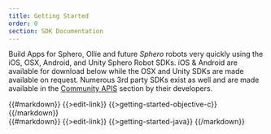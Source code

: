 ```yaml
---
title: Getting Started
order: 0
section: SDK Documentation
---
```


Build Apps for Sphero, Ollie and future *Sphero* robots very quickly using the iOS, OSX, Android, and Unity Sphero Robot SDKs.  iOS & Android are available for download below while the OSX and Unity SDKs are made available on request.  Numerous 3rd party SDKs exist as well and are made available in the [Community APIS](/javascript-sdk) section by their developers.

<div class="objective-c swift language-only" markdown="1">
{{#markdown}}
{{>edit-link}}
{{>getting-started-objective-c}}
{{/markdown}}
</div>

<div class="java language-only" markdown="1">
{{#markdown}}
{{>edit-link}}
{{>getting-started-java}}
{{/markdown}}
</div>
